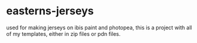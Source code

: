# easterns-jerseys
used for making jerseys on ibis paint and photopea, this is a project with all of my templates, either in zip files or pdn files.
